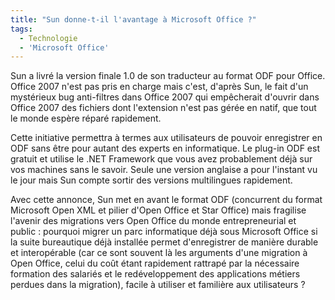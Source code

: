 ```yaml
---
title: "Sun donne-t-il l'avantage à Microsoft Office ?"
tags:
  - Technologie
  - 'Microsoft Office'
---
```


Sun a livré la version finale 1.0 de son traducteur au format ODF pour Office.
Office 2007 n'est pas pris en charge mais c'est, d'après Sun, le fait d'un
mystérieux bug anti-filtres dans Office 2007 qui empêcherait d'ouvrir dans
Office 2007 des fichiers dont l'extension n'est pas gérée en natif, que tout le
monde espère réparé rapidement.

Cette initiative permettra à termes aux utilisateurs de pouvoir enregistrer en
ODF sans être pour autant des experts en informatique. Le plug-in ODF est
gratuit et utilise le .NET Framework que vous avez probablement déjà sur vos
machines sans le savoir. Seule une version anglaise a pour l'instant vu le jour
mais Sun compte sortir des versions multilingues rapidement.

Avec cette annonce, Sun met en avant le format ODF (concurrent du format
Microsoft Open XML et pilier d'Open Office et Star Office) mais fragilise
l'avenir des migrations vers Open Office du monde entrepreneurial et
public&nbsp;: pourquoi migrer un parc informatique déjà sous Microsoft Office si
la suite bureautique déjà installée permet d'enregistrer de manière durable et
interopérable (car ce sont souvent là les arguments d'une migration à Open
Office, celui du co&ucirc;t étant rapidement rattrapé par la nécessaire
formation des salariés et le redéveloppement des applications métiers perdues
dans la migration), facile à utiliser et familière aux utilisateurs&nbsp;?
